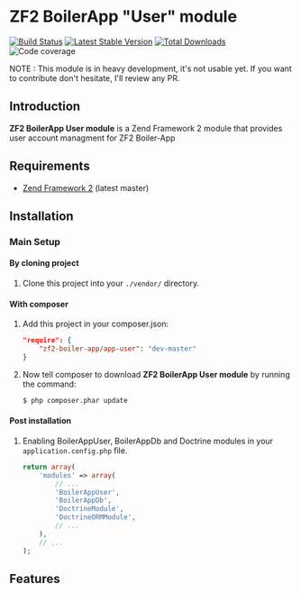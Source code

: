ZF2 BoilerApp "User" module
=====================

[![Build Status](https://travis-ci.org/zf2-boiler-app/app-user.png?branch=master)](https://travis-ci.org/zf2-boiler-app/app-user)
[![Latest Stable Version](https://poser.pugx.org/zf2-boiler-app/app-user/v/stable.png)](https://packagist.org/packages/zf2-boiler-app/app-user)
[![Total Downloads](https://poser.pugx.org/zf2-boiler-app/app-user/downloads.png)](https://packagist.org/packages/zf2-boiler-app/app-user)
![Code coverage](https://raw.github.com/zf2-boiler-app/app-test/master/ressources/100%25-code-coverage.png "100% code coverage")

NOTE : This module is in heavy development, it's not usable yet.
If you want to contribute don't hesitate, I'll review any PR.

Introduction
------------

__ZF2 BoilerApp User module__ is a Zend Framework 2 module that provides user account managment for ZF2 Boiler-App

Requirements
------------

* [Zend Framework 2](https://github.com/zendframework/zf2) (latest master)

Installation
------------

### Main Setup

#### By cloning project

1. Clone this project into your `./vendor/` directory.

#### With composer

1. Add this project in your composer.json:

    ```json
    "require": {
        "zf2-boiler-app/app-user": "dev-master"
    }
    ```

2. Now tell composer to download __ZF2 BoilerApp User module__ by running the command:

    ```bash
    $ php composer.phar update
    ```

#### Post installation

1. Enabling BoilerAppUser, BoilerAppDb and Doctrine modules in your `application.config.php` file.

    ```php
    return array(
        'modules' => array(
            // ...
            'BoilerAppUser',
            'BoilerAppDb',
            'DoctrineModule',
    		'DoctrineORMModule',
    		// ...
        ),
        // ...
    );
    ```

## Features